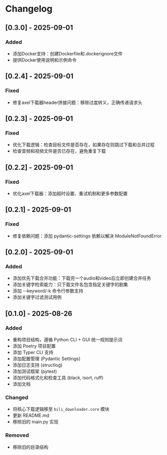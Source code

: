 # Changelog

## [0.3.0] - 2025-09-01

### Added

- 添加Docker支持：创建Dockerfile和.dockerignore文件
- 提供Docker使用说明和示例命令

## [0.2.4] - 2025-09-01

### Fixed

- 修复axel下载器header拼接问题：移除过度转义，正确传递请求头

## [0.2.3] - 2025-09-01

### Fixed

- 优化下载逻辑：检查目标文件是否存在，如果存在则跳过下载和合并过程
- 检查音频和视频文件是否已存在，避免重复下载

## [0.2.2] - 2025-09-01

### Fixed

- 优化axel下载器：添加超时设置、重试机制和更多参数配置

## [0.2.1] - 2025-09-01

### Fixed

- 修复依赖问题：添加 pydantic-settings 依赖以解决 ModuleNotFoundError

## [0.2.0] - 2025-09-01

### Added

- 添加优先下载合并功能：下载完一个audio和video后立即创建合并任务
- 添加关键字检索能力：只下载文件名包含指定关键字的剧集
- 添加 --keyword/-k 命令行参数支持
- 添加关键字过滤测试用例

## [0.1.0] - 2025-08-26

### Added

- 重构项目结构，遵循 Python CLI + GUI 统一规则提示词
- 添加 Poetry 项目配置
- 添加 Typer CLI 支持
- 添加配置管理 (Pydantic Settings)
- 添加日志支持 (structlog)
- 添加测试框架 (pytest)
- 添加代码格式化和检查工具 (black, isort, ruff)
- 添加文档

### Changed

- 将核心下载逻辑移至 `bili_downloader.core` 模块
- 更新 README.md
- 移除旧的 main.py 实现

### Removed

- 移除旧的目录结构